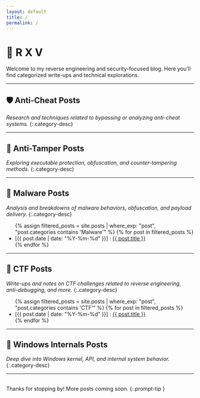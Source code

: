 ```yaml
---
layout: default
title: /
permalink: /
---
```





#  👹 R X V 

Welcome to my reverse engineering and security-focused blog.
Here you'll find categorized write-ups and technical explorations.

---

## 🛡️ Anti-Cheat Posts

_Research and techniques related to bypassing or analyzing anti-cheat systems._
{:.category-desc}

---

## 🧬 Anti-Tamper Posts

_Exploring executable protection, obfuscation, and counter-tampering methods._
{:.category-desc}

---

## 🦠 Malware Posts

_Analysis and breakdowns of malware behaviors, obfuscation, and payload delivery._
{:.category-desc}

<ul>
{% assign filtered_posts = site.posts | where_exp: "post", "post.categories contains 'Malware'" %}
{% for post in filtered_posts %}
  <li>[{{ post.date | date: "%Y-%m-%d" }}] : <a href="{{ post.url }}">{{ post.title }}</a></li>
{% endfor %}
</ul>

---

## 🧩 CTF Posts

_Write-ups and notes on CTF challenges related to reverse engineering, anti-debugging, and more._
{:.category-desc}

<ul>
{% assign filtered_posts = site.posts | where_exp: "post", "post.categories contains 'CTF'" %}
{% for post in filtered_posts %}
  <li>[{{ post.date | date: "%Y-%m-%d" }}] : <a href="{{ post.url }}">{{ post.title }}</a></li>
{% endfor %}
</ul>

---

## 🧠 Windows Internals Posts

_Deep dive into Windows kernel, API, and internal system behavior._
{:.category-desc}

---
<br>
Thanks for stopping by! More posts coming soon.
{:.prompt-tip }
